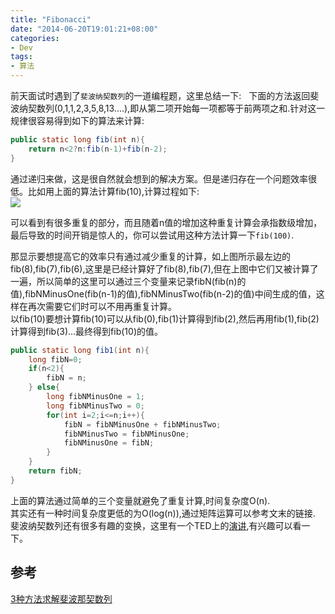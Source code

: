 ```yaml
---
title: "Fibonacci"
date: "2014-06-20T19:01:21+08:00"
categories:
- Dev
tags:
- 算法
---
```

前天面试时遇到了`斐波纳契数列`的一道编程题，这里总结一下:<!--more-->
 
下面的方法返回斐波纳契数列(0,1,1,2,3,5,8,13....),即从第二项开始每一项都等于前两项之和.针对这一规律很容易得到如下的算法来计算:  
```java
public static long fib(int n){
	return n<2?n:fib(n-1)+fib(n-2);
}
```
通过递归来做，这是很自然就会想到的解决方案。但是递归存在一个问题效率很低。比如用上面的算法计算fib(10),计算过程如下:  
![](http://77g5pl.com1.z0.glb.clouddn.com/imgfibonacci.png)

可以看到有很多重复的部分，而且随着n值的增加这种重复计算会承指数级增加，最后导致的时间开销是惊人的，你可以尝试用这种方法计算一下`fib(100)`.

那显示要想提高它的效率只有通过减少重复的计算，如上图所示最左边的fib(8),fib(7),fib(6),这里是已经计算好了fib(8),fib(7),但在上图中它们又被计算了一遍，所以简单的这里可以通过三个变量来记录fibN(fib(n)的值),fibNMinusOne(fib(n-1)的值),fibNMinusTwo(fib(n-2)的值)中间生成的值，这样在再次需要它们时可以不用再重复计算。  
以fib(10)要想计算fib(10)可以从fib(0),fib(1)计算得到fib(2),然后再用fib(1),fib(2)计算得到fib(3)...最终得到fib(10)的值。

```java
public static long fib1(int n){
	long fibN=0;
	if(n<2){
		fibN = n;
	} else{
		long fibNMinusOne = 1;
		long fibNMinusTwo = 0;
		for(int i=2;i<=n;i++){
			fibN = fibNMinusOne + fibNMinusTwo;
			fibNMinusTwo = fibNMinusOne;
			fibNMinusOne = fibN;
		}
	}
	return fibN;
}
```
上面的算法通过简单的三个变量就避免了重复计算,时间复杂度O(n).  
其实还有一种时间复杂度更低的为O(log(n)),通过矩阵运算可以参考文末的链接.
斐波纳契数列还有很多有趣的变换，这里有一个TED上的[演讲](https://www.ted.com/talks/arthur_benjamin_the_magic_of_fibonacci_numbers),有兴趣可以看一下。

参考
---
[3种方法求解斐波那契数列](http://www.cnblogs.com/python27/archive/2011/11/25/2261980.html)
